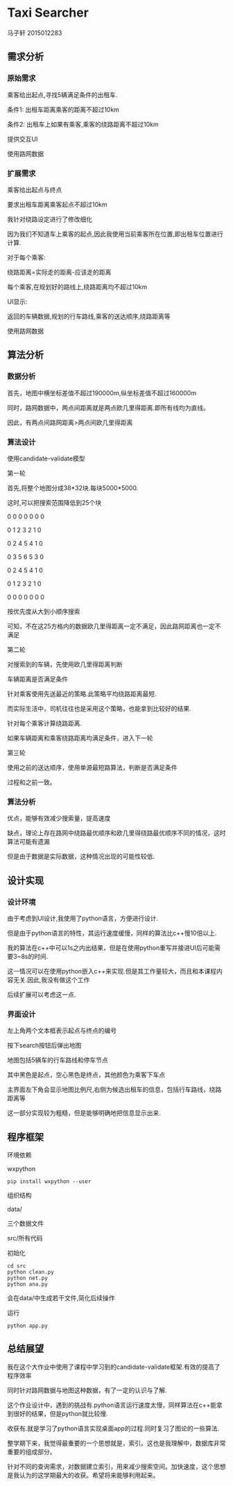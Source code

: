 # Taxi Searcher

马子轩 2015012283

## 需求分析

### 原始需求

乘客给出起点,寻找5辆满足条件的出租车.

条件1: 出租车距离乘客的距离不超过10km

条件2: 出租车上如果有乘客,乘客的绕路距离不超过10km

提供交互UI

使用路网数据

### 扩展需求

乘客给出起点与终点

要求出租车距离乘客起点不超过10km



我针对绕路设定进行了修改细化

因为我们不知道车上乘客的起点,因此我使用当前乘客所在位置,即出租车位置进行计算.

对于每个乘客:

绕路距离=实际走的距离-应该走的距离

每个乘客,在规划好的路线上,绕路距离均不超过10km



UI显示:

返回的车辆数据,规划的行车路线,乘客的送达顺序,绕路距离等

使用路网数据



## 算法分析

### 数据分析

首先，地图中横坐标差值不超过190000m,纵坐标差值不超过160000m

同时，路网数据中，两点间距离就是两点欧几里得距离.即所有线均为直线。

因此，有两点间路网距离>两点间欧几里得距离

### 算法设计

使用candidate-validate模型

第一轮

首先,将整个地图分成38\*32块.每块5000\*5000.

这时,可以把搜索范围降低到25个块

0 0 0 0 0 0 0

0 1 2 3 2 1 0

0 2 4 5 4 1 0

0 3 5 6 5 3 0

0 2 4 5 4 1 0

0 1 2 3 2 1 0

0 0 0 0 0 0 0

按优先度从大到小顺序搜索

可知，不在这25方格内的数据欧几里得距离一定不满足，因此路网距离也一定不满足

第二轮

对搜索到的车辆，先使用欧几里得距离判断

车辆距离是否满足条件

针对乘客使用先送最近的策略.此策略平均绕路距离最短.

而实际生活中，司机往往也是采用这个策略，也能拿到比较好的结果.

针对每个乘客计算绕路距离.

如果车辆距离和乘客绕路距离均满足条件，进入下一轮

第三轮

使用之前的送达顺序，使用单源最短路算法，判断是否满足条件

过程和之前一致。

### 算法分析

优点，能够有效减少搜索量，提高速度

缺点，理论上存在路网中绕路最优顺序和欧几里得绕路最优顺序不同的情况，这时算法可能有遗漏

但是由于数据是实际数据，这种情况出现的可能性较低.



## 设计实现

### 设计环境

由于考虑到UI设计,我使用了python语言，方便进行设计.

但是由于python语言的特性，其运行速度缓慢，同样的算法比c++慢10倍以上.

我的算法在c++中可以1s之内出结果，但是在使用python重写并接进UI后可能需要3~8s的时间.

这一情况可以在使用python嵌入c++来实现.但是其工作量较大，而且和本课程内容无关.因此,我没有做这个工作

后续扩展可以考虑这一点.

### 界面设计

左上角两个文本框表示起点与终点的编号

按下search按钮后弹出地图

地图包括5辆车的行车路线和停车节点

其中黑色是起点，空心黑色是终点，其他颜色为乘客下车点

主界面左下角会显示地图比例尺,右侧为候选出租车的信息，包括行车路线，绕路距离等

这一部分实现较为粗糙，但是能够明确地把信息显示出来.



## 程序框架

环境依赖

wxpython

```shell
pip install wxpython --user
```

组织结构

data/

三个数据文件

src/所有代码

初始化

```shell
cd src
python clean.py
python net.py
python ana.py
```

会在data/中生成若干文件,简化后续操作

运行

```shell
python app.py
```



## 总结展望

我在这个大作业中使用了课程中学习到的candidate-validate框架.有效的提高了程序效率

同时针对路网数据与地图这种数据，有了一定的认识与了解.

这个作业设计中，遇到的挑战有.python语言运行速度太慢，同样算法在c++能拿到很好的结果，但是python就比较慢.

收获有.就是学习了python语言实现桌面app的过程.同时复习了图论的一些算法.

整学期下来，我觉得最重要的一个思想就是，索引。这也是我理解中，数据库非常重要的组成部分。

针对不同的查询需求，对数据建立索引，用来减少搜索空间。加快速度，这个思想是我认为的这学期最大的收获。希望将来能够利用起来。
